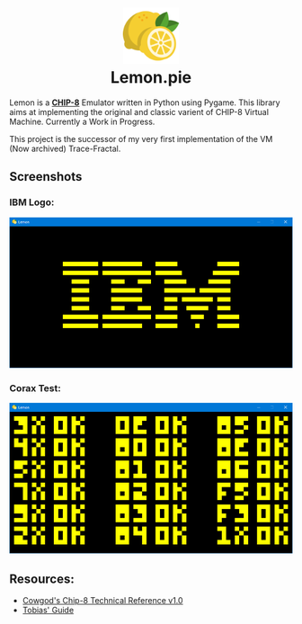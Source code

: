 <h1 align="center">
<img src="./docs/img/lemon.png" height=100>
<br>Lemon.pie
</h1>

Lemon is a **[CHIP-8](https://en.wikipedia.org/wiki/CHIP-8)** Emulator written in Python using Pygame.
This library aims at implementing the original and classic varient of CHIP-8 Virtual Machine. Currently a Work in Progress.

This project is the successor of my very first implementation of the VM (Now archived) Trace-Fractal.

## Screenshots

### IBM Logo:
![ibm-logo](./docs/img/ibm-logo.png)

### Corax Test:
![test-opcode](./docs/img/test_opcode.png)


## Resources:
- [Cowgod's Chip-8 Technical Reference v1.0](http://devernay.free.fr/hacks/chip8/C8TECH10.HTM)
- [Tobias' Guide](https://tobiasvl.github.io/blog/write-a-chip-8-emulator/)
